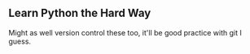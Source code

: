 Learn Python the Hard Way
---
Might as well version control these too, it'll be good practice with git I guess.
